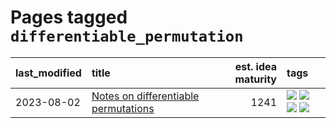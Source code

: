 # Pages tagged `differentiable_permutation`

|last_modified|title|est. idea maturity|tags
|:---|:---|---:|:---|
|2023-08-02|[Notes on differentiable permutations](../differentiable_permutations.md)|1241|[![](https://img.shields.io/badge/tag-differentiable_permutation-d46ff4)](../tags/differentiable_permutation.md) [![](https://img.shields.io/badge/tag-experimental-ea1833)](../tags/experimental.md) [![](https://img.shields.io/badge/tag-interpretability-faa2fc)](../tags/interpretability.md) [![](https://img.shields.io/badge/tag-regularization-1ee399)](../tags/regularization.md)|